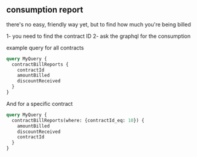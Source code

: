 ## consumption report

there's no easy, friendly way yet, but to find how much you're being billed

1- you need to find the contract ID
2- ask the graphql for the consumption 

example query for all contracts

```graphql
query MyQuery {
  contractBillReports {
    contractId
    amountBilled
    discountReceived
  }
}

```


And for a specific contract
```graphql
query MyQuery {
  contractBillReports(where: {contractId_eq: 10}) {
    amountBilled
    discountReceived
    contractId
  }
}

```
